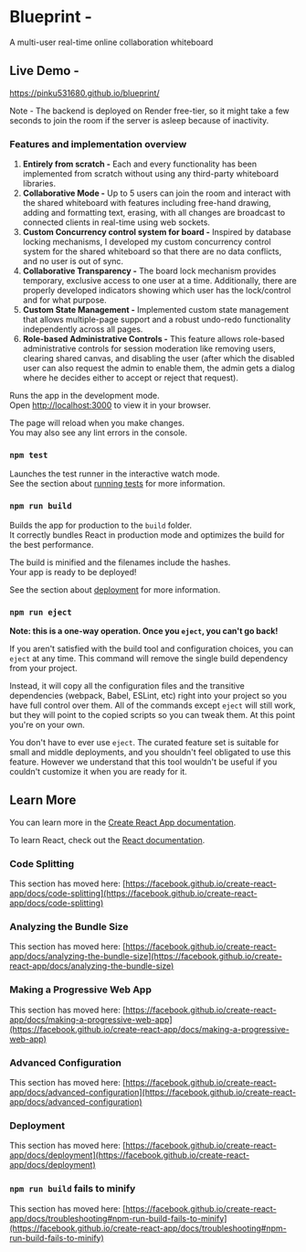 # Blueprint - 

A multi-user real-time online collaboration whiteboard

## Live Demo -
https://pinku531680.github.io/blueprint/

Note - The backend is deployed on Render free-tier, so it might take a few seconds to join the room if the server is asleep because of inactivity.


### Features and implementation overview

1) **Entirely from scratch -**  Each and every functionality has been implemented from scratch without using any third-party whiteboard libraries.
2) **Collaborative Mode -** Up to 5 users can join the room and interact with the shared whiteboard with features including free-hand drawing,
   adding and formatting text, erasing, with all changes are broadcast to connected clients in real-time using web sockets.
3) **Custom Concurrency control system for board -** Inspired by database locking mechanisms, I developed my custom concurrency control system for
   the shared whiteboard so that there are no data conflicts, and no user is out of sync.
4) **Collaborative Transparency -** The board lock mechanism provides temporary, exclusive access to one user at a time. Additionally, there are properly developed indicators
   showing which user has the lock/control and for what purpose.
5) **Custom State Management -** Implemented custom state management that allows multiple-page support and a robust undo-redo functionality independently across all pages.
6) **Role-based Administrative Controls -** This feature allows role-based administrative controls for session moderation like removing users, clearing shared canvas, and
   disabling the user (after which the disabled user can also request the admin to enable them, the admin gets a dialog where he decides either to accept or reject that request).
   


Runs the app in the development mode.\
Open [http://localhost:3000](http://localhost:3000) to view it in your browser.

The page will reload when you make changes.\
You may also see any lint errors in the console.

### `npm test`

Launches the test runner in the interactive watch mode.\
See the section about [running tests](https://facebook.github.io/create-react-app/docs/running-tests) for more information.

### `npm run build`

Builds the app for production to the `build` folder.\
It correctly bundles React in production mode and optimizes the build for the best performance.

The build is minified and the filenames include the hashes.\
Your app is ready to be deployed!

See the section about [deployment](https://facebook.github.io/create-react-app/docs/deployment) for more information.

### `npm run eject`

**Note: this is a one-way operation. Once you `eject`, you can't go back!**

If you aren't satisfied with the build tool and configuration choices, you can `eject` at any time. This command will remove the single build dependency from your project.

Instead, it will copy all the configuration files and the transitive dependencies (webpack, Babel, ESLint, etc) right into your project so you have full control over them. All of the commands except `eject` will still work, but they will point to the copied scripts so you can tweak them. At this point you're on your own.

You don't have to ever use `eject`. The curated feature set is suitable for small and middle deployments, and you shouldn't feel obligated to use this feature. However we understand that this tool wouldn't be useful if you couldn't customize it when you are ready for it.

## Learn More

You can learn more in the [Create React App documentation](https://facebook.github.io/create-react-app/docs/getting-started).

To learn React, check out the [React documentation](https://reactjs.org/).

### Code Splitting

This section has moved here: [https://facebook.github.io/create-react-app/docs/code-splitting](https://facebook.github.io/create-react-app/docs/code-splitting)

### Analyzing the Bundle Size

This section has moved here: [https://facebook.github.io/create-react-app/docs/analyzing-the-bundle-size](https://facebook.github.io/create-react-app/docs/analyzing-the-bundle-size)

### Making a Progressive Web App

This section has moved here: [https://facebook.github.io/create-react-app/docs/making-a-progressive-web-app](https://facebook.github.io/create-react-app/docs/making-a-progressive-web-app)

### Advanced Configuration

This section has moved here: [https://facebook.github.io/create-react-app/docs/advanced-configuration](https://facebook.github.io/create-react-app/docs/advanced-configuration)

### Deployment

This section has moved here: [https://facebook.github.io/create-react-app/docs/deployment](https://facebook.github.io/create-react-app/docs/deployment)

### `npm run build` fails to minify

This section has moved here: [https://facebook.github.io/create-react-app/docs/troubleshooting#npm-run-build-fails-to-minify](https://facebook.github.io/create-react-app/docs/troubleshooting#npm-run-build-fails-to-minify)
